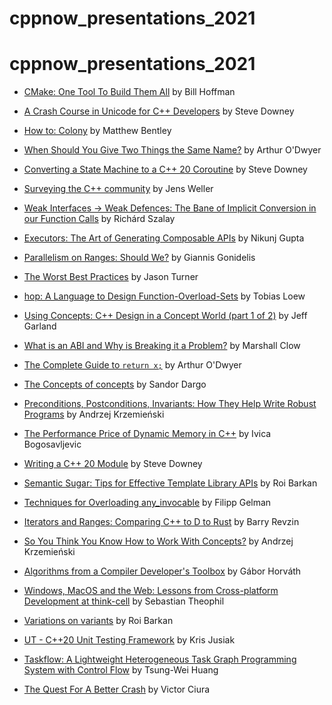 # cppnow_presentations_2021

# cppnow_presentations_2021

- [CMake: One Tool To Build Them All](https://github.com/boostcon/cppnow_presentations_2021/blob/main/cppnow_slides/CMake_One_Tool_To_Build_Them_All_CppNow.pdf) by Bill Hoffman
- [A Crash Course in Unicode for C++ Developers](https://github.com/boostcon/cppnow_presentations_2021/blob/main/cppnow_slides/crash_course_unicode_slides.pdf) by Steve Downey


- [How to: Colony](https://github.com/boostcon/cppnow_presentations_2021/blob/main/cppnow_slides/how_to_colony_8.odp) by Matthew Bentley
- [When Should You Give Two Things the Same Name?](https://github.com/boostcon/cppnow_presentations_2021/blob/main/cppnow_slides/2021_05_03__When_should_you_give_two_things_the_same_name_1.pdf) by Arthur O'Dwyer


- [Converting a State Machine to a C++ 20 Coroutine](https://github.com/boostcon/cppnow_presentations_2021/blob/main/cppnow_slides/convert_state_machine_coroutine_slides.pdf) by Steve Downey

- [Surveying the C++ community](https://github.com/boostcon/cppnow_presentations_2021/blob/main/cppnow_slides/cppcommunitysurveys_and_boost.pdf) by Jens Weller


- [Weak Interfaces → Weak Defences: The Bane of Implicit Conversion in our Function Calls](https://github.com/boostcon/cppnow_presentations_2021/blob/main/cppnow_slides/Richard_Szalay_Weak_Interfaces_Weak_Defences_SLIDES.pdf) by Richárd Szalay
- [Executors: The Art of Generating Composable APIs](https://github.com/boostcon/cppnow_presentations_2021/blob/main/cppnow_slides/executors_the_art_of_generating_composable_APIs.pptx) by Nikunj Gupta
- [Parallelism on Ranges: Should We?](https://github.com/boostcon/cppnow_presentations_2021/blob/main/cppnow_slides/Parallelism_on_Ranges.pptx) by Giannis Gonidelis
- [The Worst Best Practices](https://github.com/boostcon/cppnow_presentations_2021/blob/main/cppnow_slides/Jason_Turner_CNow_2021_The_Worst_Best_Practices.pdf) by Jason Turner
- [hop: A Language to Design Function-Overload-Sets](https://github.com/boostcon/cppnow_presentations_2021/blob/main/cppnow_slides/hop_slides.pdf) by Tobias Loew
- [Using Concepts: C++ Design in a Concept World (part 1 of 2)](https://github.com/boostcon/cppnow_presentations_2021/blob/main/cppnow_slides/2021cppnow_learning_concepts.pdf) by Jeff Garland
- [What is an ABI and Why is Breaking it a Problem?](https://github.com/boostcon/cppnow_presentations_2021/blob/main/cppnow_slides/what_is_an_ABI_and_why_is_breaking_it_a_problem.pdf) by Marshall Clow
- [The Complete Guide to `return x;`](https://github.com/boostcon/cppnow_presentations_2021/blob/main/cppnow_slides/2021_05_04__The_Complete_Guide_to_return_x_1.pdf) by Arthur O'Dwyer


- [The Concepts of concepts](https://github.com/boostcon/cppnow_presentations_2021/blob/main/cppnow_slides/The_Concepts_of_Concepts_CNow.pptx) by Sandor Dargo
- [Preconditions, Postconditions, Invariants: How They Help Write Robust Programs](https://github.com/boostcon/cppnow_presentations_2021/blob/main/cppnow_slides/andrzej_preconditions.pdf) by Andrzej Krzemieński
- [The Performance Price of Dynamic Memory in C++](https://github.com/boostcon/cppnow_presentations_2021/blob/main/cppnow_slides/Price_of_Dynamic_Memory_CNow2021.pdf) by Ivica Bogosavljevic


- [Writing a C++ 20 Module](https://github.com/boostcon/cppnow_presentations_2021/blob/main/cppnow_slides/modulating_a_component_slides.pdf) by Steve Downey
- [Semantic Sugar: Tips for Effective Template Library APIs](https://github.com/boostcon/cppnow_presentations_2021/blob/main/cppnow_slides/Semantic_Sugar__Tips_for_Effective_Template_Library_APIs_1.pdf) by Roi Barkan
- [Techniques for Overloading any_invocable](https://github.com/boostcon/cppnow_presentations_2021/blob/main/cppnow_slides/techniques_for_overloading_any_invocable.pdf) by Filipp Gelman

- [Iterators and Ranges: Comparing C++ to D to Rust](https://github.com/boostcon/cppnow_presentations_2021/blob/main/cppnow_slides/Iteration_Models_slides.pdf) by Barry Revzin



- [So You Think You Know How to Work With Concepts?](https://github.com/boostcon/cppnow_presentations_2021/blob/main/cppnow_slides/andrzej_concepts.pdf) by Andrzej Krzemieński

- [Algorithms from a Compiler Developer's Toolbox](https://github.com/boostcon/cppnow_presentations_2021/blob/main/cppnow_slides/CompilerAlgorithmsTalk.pdf) by Gábor Horváth
- [Windows, MacOS and the Web: Lessons from Cross-platform Development at think-cell](https://github.com/boostcon/cppnow_presentations_2021/blob/main/cppnow_slides/crossplatform_development.pdf) by Sebastian Theophil
- [Variations on variants](https://github.com/boostcon/cppnow_presentations_2021/blob/main/cppnow_slides/Variations_on_Variant.pdf) by Roi Barkan





- [UT - C++20 Unit Testing Framework](https://github.com/boostcon/cppnow_presentations_2021/blob/main/cppnow_slides/ut_cpp20_unit_testing_framework_kris_jusiak_cppnow2021.pdf) by Kris Jusiak




- [Taskflow: A Lightweight Heterogeneous Task Graph Programming System with Control Flow](https://github.com/boostcon/cppnow_presentations_2021/blob/main/cppnow_slides/taskflow_a_lightweight_heterogenous_task_graph_programming_system_with_control_flow.pdf) by Tsung-Wei Huang

- [The Quest For A Better Crash](https://github.com/boostcon/cppnow_presentations_2021/blob/main/cppnow_slides/The_Quest_For_A_Better_Crash_Victor_Ciura_C_Now_2021.pdf) by Victor Ciura

